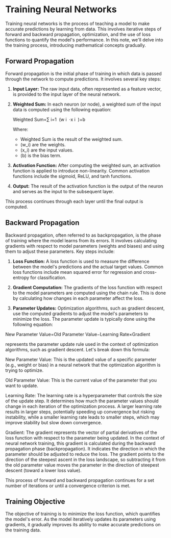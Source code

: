 
# Training Neural Networks

Training neural networks is the process of teaching a model to make accurate predictions by learning from data. This involves iterative steps of forward and backward propagation, optimization, and the use of loss functions to quantify the model's performance. In this note, we'll delve into the training process, introducing mathematical concepts gradually.

## Forward Propagation

Forward propagation is the initial phase of training in which data is passed through the network to compute predictions. It involves several key steps:

1. **Input Layer:** The raw input data, often represented as a feature vector, is provided to the input layer of the neural network.

2. **Weighted Sum:** In each neuron (or node), a weighted sum of the input data is computed using the following equation:
   
   Weighted Sum=∑ 
i=1 
​
 (w 
i
​
 ⋅x 
i
​
 )+b

   Where:
   - Weighted Sum is the result of the weighted sum.
   - \(w_i\) are the weights.
   - \(x_i\) are the input values.
   - \(b\) is the bias term.

3. **Activation Function:** After computing the weighted sum, an activation function is applied to introduce non-linearity. Common activation functions include the sigmoid, ReLU, and tanh functions.

4. **Output:** The result of the activation function is the output of the neuron and serves as the input to the subsequent layer.

This process continues through each layer until the final output is computed.

## Backward Propagation

Backward propagation, often referred to as backpropagation, is the phase of training where the model learns from its errors. It involves calculating gradients with respect to model parameters (weights and biases) and using them to adjust these parameters. Key steps include:

1. **Loss Function:** A loss function is used to measure the difference between the model's predictions and the actual target values. Common loss functions include mean squared error for regression and cross-entropy for classification.

2. **Gradient Computation:** The gradients of the loss function with respect to the model parameters are computed using the chain rule. This is done by calculating how changes in each parameter affect the loss.

3. **Parameter Updates:** Optimization algorithms, such as gradient descent, use the computed gradients to adjust the model's parameters to minimize the loss. The parameter update is typically done using the following equation:

 New Parameter Value=Old Parameter Value−Learning Rate×Gradient

represents the parameter update rule used in the context of optimization algorithms, such as gradient descent. Let's break down this formula:

New Parameter Value: This is the updated value of a specific parameter (e.g., weight or bias) in a neural network that the optimization algorithm is trying to optimize.

Old Parameter Value: This is the current value of the parameter that you want to update.

Learning Rate: The learning rate is a hyperparameter that controls the size of the update step. It determines how much the parameter values should change in each iteration of the optimization process. A larger learning rate results in larger steps, potentially speeding up convergence but risking instability, while a smaller learning rate leads to smaller steps, which may improve stability but slow down convergence.

Gradient: The gradient represents the vector of partial derivatives of the loss function with respect to the parameter being updated. In the context of neural network training, this gradient is calculated during the backward propagation phase (backpropagation). It indicates the direction in which the parameter should be adjusted to reduce the loss. The gradient points to the direction of the steepest ascent in the loss landscape, so subtracting it from the old parameter value moves the parameter in the direction of steepest descent (toward a lower loss value).

This process of forward and backward propagation continues for a set number of iterations or until a convergence criterion is met.

## Training Objective

The objective of training is to minimize the loss function, which quantifies the model's error. As the model iteratively updates its parameters using gradients, it gradually improves its ability to make accurate predictions on the training data.

